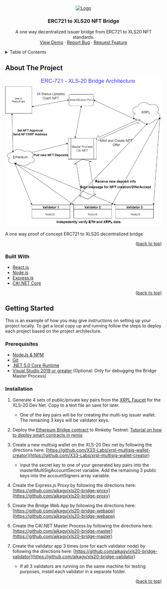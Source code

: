 <!-- PROJECT LOGO -->
<br />
<div align="center">
  <a href="https://github.com/ajkagy/xls20-bridge">
    <img src="https://bridge.xrplive.com/images/FLF6hSsWQAMd_7H.png" alt="Logo" width="80" height="80">
  </a>

<h3 align="center">ERC721 to XLS20 NFT Bridge</h3>

  <p align="center">
    A one way decentralized issuer bridge from ERC721 to XLS20 NFT standards.
    <br />
    <a href="https://bridge.xrplive.com">View Demo</a>
    ·
    <a href="https://github.com/ajkagy/xls20-bridge/issues">Report Bug</a>
    ·
    <a href="https://github.com/ajkagy/xls20-bridge/issues">Request Feature</a>
  </p>
</div>


<!-- TABLE OF CONTENTS -->
<details>
  <summary>Table of Contents</summary>
  <ol>
    <li>
      <a href="#about-the-project">About The Project</a>
      <ul>
        <li><a href="#built-with">Built With</a></li>
      </ul>
    </li>
    <li>
      <a href="#getting-started">Getting Started</a>
      <ul>
        <li><a href="#Prerequisites">Prerequisites</a></li>
        <li><a href="#Installation">Installation</a></li>
      </ul>
    </li>
    <li><a href="#license">License</a></li>
    <li><a href="#contact">Contact</a></li>
    <li><a href="#acknowledgments">Acknowledgments</a></li>
  </ol>
</details>

<!-- ABOUT THE PROJECT -->
## About The Project

![Bridge Architecture](https://github.com/ajkagy/xls20-bridge/blob/master/bridge_architecture.png?raw=true)

A one way proof of concept ERC721 to XLS20 decentralized bridge

<p align="right">(<a href="#top">back to top</a>)</p>



### Built With

* [React.js](https://reactjs.org/)
* [Node.js](https://nodejs.org/)
* [Express.js](https://expressjs.com/)
* [C#/.NET Core](https://dotnet.microsoft.com/en-us/)

<p align="right">(<a href="#top">back to top</a>)</p>



<!-- GETTING STARTED -->
## Getting Started

This is an example of how you may give instructions on setting up your project locally.
To get a local copy up and running follow the steps to deploy each project based on the project architecture.

### Prerequisites

+ [NodeJs & NPM](https://nodejs.org/en/)
+ [Git](https://git-scm.com/downloads)
+ [.NET 5.0 Core Runtime](https://dotnet.microsoft.com/en-us/download/dotnet/5.0)
+ [Visual Studio 2019 or greater](https://visualstudio.microsoft.com/downloads/) (Optional: Only for debugging the Bridge Master Process)

### Installation

1. Generate 4 sets of public/private key pairs from the [XRPL Faucet](https://xrpl.org/xrp-testnet-faucet.html) for the XLS-20 Dev Net. Copy to a text file an save for later.
    - One of the key pairs will be for creating the multi-sig issuer wallet. The remaining 3 keys will be validator keys.

2. Deploy the [Ethereum Bridge contract](https://github.com/ajkagy/xls20-bridge/blob/master/contracts/XRPLBridge.sol) to Rinkeby Testnet. [Tutorial on how to deploy smart contracts in remix](https://www.youtube.com/watch?v=bZKVfXmzRDw)

3. Create a new multisig wallet on the XLS-20 Dev net by following the directions here: [https://github.com/X33-Labs/xrpl-multisig-wallet-creator](https://github.com/X33-Labs/xrpl-multisig-wallet-creator)
    - input the secret key to one of your generated key pairs into the masterMultiSigAccountSecret variable. Add the remaining 3 public keys into the accountSigners array variable.

4. Create the Express.js Proxy by following the directions here: [https://github.com/ajkagy/xls20-bridge-proxy](https://github.com/ajkagy/xls20-bridge-proxy)

5. Create the Bridge Web App by following the directions here: [https://github.com/ajkagy/xls20-bridge-webapp](https://github.com/ajkagy/xls20-bridge-webapp)

6. Create the C#/.NET Master Process by following the directions here: [https://github.com/ajkagy/xls20-bridge-master](https://github.com/ajkagy/xls20-bridge-master)

7. Create the validator app 3 times (one for each validator node) by following the directions here: [https://github.com/ajkagy/xls20-bridge-validator](https://github.com/ajkagy/xls20-bridge-validator)
    - If all 3 validators are running on the same machine for testing purposes, install each validator in a separate folder.

<p align="right">(<a href="#top">back to top</a>)</p>

